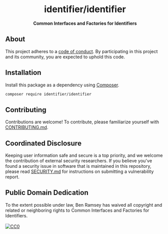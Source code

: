 <h1 align="center">identifier/identifier</h1>

<p align="center">
    <strong>Common Interfaces and Factories for Identifiers</strong>
</p>

<!--
TODO: Make sure the following URLs are correct and working for your project.
      Then, remove these comments to display the badges, giving users a quick
      overview of your package.

<p align="center">
    <a href="https://github.com/php-identifier/identifier"><img src="https://img.shields.io/badge/source-identifier/identifier-blue.svg?style=flat-square" alt="Source Code"></a>
    <a href="https://packagist.org/packages/identifier/identifier"><img src="https://img.shields.io/packagist/v/identifier/identifier.svg?style=flat-square&label=release" alt="Download Package"></a>
    <a href="https://php.net"><img src="https://img.shields.io/packagist/php-v/identifier/identifier.svg?style=flat-square&colorB=%238892BF" alt="PHP Programming Language"></a>
    <a href="https://github.com/php-identifier/identifier/blob/main/LICENSE"><img src="https://img.shields.io/packagist/l/identifier/identifier.svg?style=flat-square&colorB=darkcyan" alt="Read License"></a>
    <a href="https://github.com/php-identifier/identifier/actions/workflows/continuous-integration.yml"><img src="https://img.shields.io/github/workflow/status/php-identifier/identifier/build/main?style=flat-square&logo=github" alt="Build Status"></a>
    <a href="https://codecov.io/gh/php-identifier/identifier"><img src="https://img.shields.io/codecov/c/gh/php-identifier/identifier?label=codecov&logo=codecov&style=flat-square" alt="Codecov Code Coverage"></a>
    <a href="https://shepherd.dev/github/php-identifier/identifier"><img src="https://img.shields.io/endpoint?style=flat-square&url=https%3A%2F%2Fshepherd.dev%2Fgithub%2Fphp-identifier%2Fidentifier%2Fcoverage" alt="Psalm Type Coverage"></a>
</p>
-->


## About

<!--
TODO: Use this space to provide more details about your package. Try to be
      concise. This is the introduction to your package. Let others know what
      your package does and how it can help them build applications.
-->


This project adheres to a [code of conduct](CODE_OF_CONDUCT.md).
By participating in this project and its community, you are expected to
uphold this code.


## Installation

Install this package as a dependency using [Composer](https://getcomposer.org).

``` bash
composer require identifier/identifier
```

<!--
## Usage

Provide a brief description or short example of how to use this library.
If you need to provide more detailed examples, use the `docs/` directory
and provide a link here to the documentation.

``` php
use Identifier\Identifier\Example;

$example = new Example();
echo $example->greet('fellow human');
```
-->


## Contributing

Contributions are welcome! To contribute, please familiarize yourself with
[CONTRIBUTING.md](CONTRIBUTING.md).

## Coordinated Disclosure

Keeping user information safe and secure is a top priority, and we welcome the
contribution of external security researchers. If you believe you've found a
security issue in software that is maintained in this repository, please read
[SECURITY.md](SECURITY.md) for instructions on submitting a vulnerability report.

## Public Domain Dedication

<p xmlns:dct="https://purl.org/dc/terms/">
    To the extent possible under law,
    <span resource="[_:publisher]" rel="dct:publisher"><span property="dct:title">Ben Ramsey</span></span>
    has waived all copyright and related or neighboring rights to
    <span property="dct:title">Common Interfaces and Factories for Identifiers</span>.
    <br><br>
    <a rel="license" href="https://creativecommons.org/publicdomain/zero/1.0/">
    <img src="https://i.creativecommons.org/p/zero/1.0/88x31.png" style="border-style: none;" alt="CC0">
    </a>
</p>
